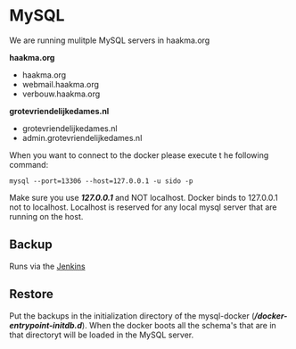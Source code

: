 # MySQL

We are running mulitple MySQL servers in haakma.org


**haakma.org**
- haakma.org
- webmail.haakma.org
- verbouw.haakma.org

**grotevriendelijkedames.nl**
- grotevriendelijkedames.nl
- admin.grotevriendelijkedames.nl

When you want to connect to the docker please execute t he following command:

```mysql --port=13306 --host=127.0.0.1 -u sido -p```

Make sure you use ***127.0.0.1*** and NOT localhost. Docker binds to 127.0.0.1 not to localhost. Localhost is reserved for any local mysql server that are running on the host.

## Backup

Runs via the [Jenkins](http://jenkins.haakma.org)

## Restore

Put the backups in the initialization directory of the mysql-docker (***/docker-entrypoint-initdb.d***).
When the docker boots all the schema's that are in that directoryt will be loaded in the MySQL server.  





